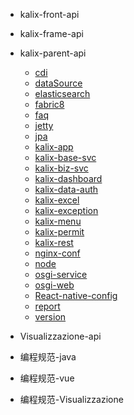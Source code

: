 - kalix-front-api
- kalix-frame-api
- kalix-parent-api
  - [cdi](API/服务端API/parent/cdi.md)
  - [dataSource](API/服务端API/parent/dataSource.md)
  - [elasticsearch](API/服务端API/parent/dataSource.md)
  - [fabric8](API/服务端API/parent/fabric8.md)
  - [faq](API/服务端API/parent/faq.md)
  - [jetty](API/服务端API/parent/jetty.md)
  - [jpa](API/服务端API/parent/jpa.md)
  - [kalix-app](API/服务端API/parent/kalix-app.md)
  - [kalix-base-svc](API/服务端API/parent/kalix-base-svc.md)
  - [kalix-biz-svc](API/服务端API/parent/kalix-biz-svc.md)
  - [kalix-dashboard](API/服务端API/parent/kalix-dashboard.md)
  - [kalix-data-auth](API/服务端API/parent/kalix-data-auth.md)
  - [kalix-excel](API/服务端API/parent/kalix-excel.md)
  - [kalix-exception](API/服务端API/parent/kalix-exception.md)
  - [kalix-menu](API/服务端API/parent/kalix-menu.md)
  - [kalix-permit](API/服务端API/parent/kalix-permit.md)
  - [kalix-rest](API/服务端API/parent/kalix-rest.md)
  - [nginx-conf](API/服务端API/parent/nginx.md)
  - [node](API/服务端API/parent/node.md)
  - [osgi-service](API/服务端API/parent/osgi-service.md)
  - [osgi-web](API/服务端API/parent/osgi-web.md)
  - [React-native-config](API/服务端API/parent/React-native-config.md)
  - [report](API/服务端API/parent/report.md)
  - [version](API/服务端API/parent/version.md)

- Visualizzazione-api

- 编程规范-java

- 编程规范-vue

- 编程规范-Visualizzazione


